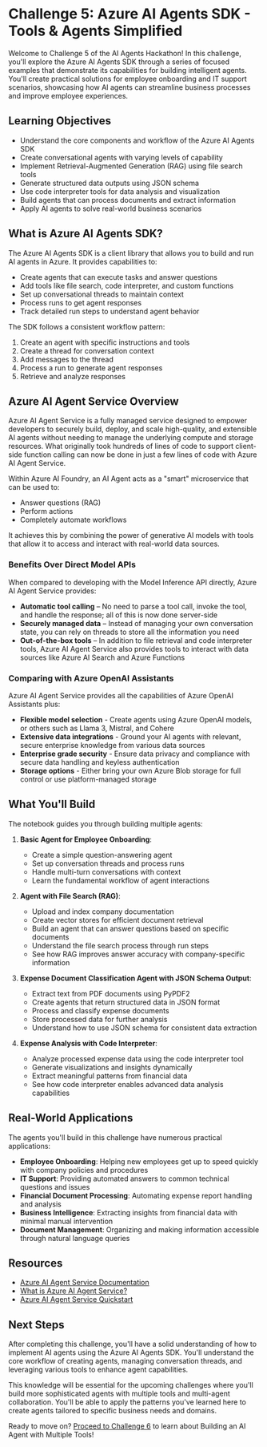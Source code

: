 # Challenge 5: Azure AI Agents SDK - Tools & Agents Simplified

Welcome to Challenge 5 of the AI Agents Hackathon! In this challenge, you'll explore the Azure AI Agents SDK through a series of focused examples that demonstrate its capabilities for building intelligent agents. You'll create practical solutions for employee onboarding and IT support scenarios, showcasing how AI agents can streamline business processes and improve employee experiences.

## Learning Objectives

- Understand the core components and workflow of the Azure AI Agents SDK
- Create conversational agents with varying levels of capability
- Implement Retrieval-Augmented Generation (RAG) using file search tools
- Generate structured data outputs using JSON schema
- Use code interpreter tools for data analysis and visualization
- Build agents that can process documents and extract information
- Apply AI agents to solve real-world business scenarios

## What is Azure AI Agents SDK?

The Azure AI Agents SDK is a client library that allows you to build and run AI agents in Azure. It provides capabilities to:

- Create agents that can execute tasks and answer questions
- Add tools like file search, code interpreter, and custom functions
- Set up conversational threads to maintain context
- Process runs to get agent responses
- Track detailed run steps to understand agent behavior

The SDK follows a consistent workflow pattern:
1. Create an agent with specific instructions and tools
2. Create a thread for conversation context
3. Add messages to the thread
4. Process a run to generate agent responses
5. Retrieve and analyze responses

## Azure AI Agent Service Overview

Azure AI Agent Service is a fully managed service designed to empower developers to securely build, deploy, and scale high-quality, and extensible AI agents without needing to manage the underlying compute and storage resources. What originally took hundreds of lines of code to support client-side function calling can now be done in just a few lines of code with Azure AI Agent Service.

Within Azure AI Foundry, an AI Agent acts as a "smart" microservice that can be used to:

- Answer questions (RAG)
- Perform actions
- Completely automate workflows

It achieves this by combining the power of generative AI models with tools that allow it to access and interact with real-world data sources.

### Benefits Over Direct Model APIs

When compared to developing with the Model Inference API directly, Azure AI Agent Service provides:

- **Automatic tool calling** – No need to parse a tool call, invoke the tool, and handle the response; all of this is now done server-side
- **Securely managed data** – Instead of managing your own conversation state, you can rely on threads to store all the information you need
- **Out-of-the-box tools** – In addition to file retrieval and code interpreter tools, Azure AI Agent Service also provides tools to interact with data sources like Azure AI Search and Azure Functions

### Comparing with Azure OpenAI Assistants

Azure AI Agent Service provides all the capabilities of Azure OpenAI Assistants plus:

- **Flexible model selection** - Create agents using Azure OpenAI models, or others such as Llama 3, Mistral, and Cohere
- **Extensive data integrations** - Ground your AI agents with relevant, secure enterprise knowledge from various data sources
- **Enterprise grade security** - Ensure data privacy and compliance with secure data handling and keyless authentication
- **Storage options** - Either bring your own Azure Blob storage for full control or use platform-managed storage

## What You'll Build

The notebook guides you through building multiple agents:

1. **Basic Agent for Employee Onboarding**:
   - Create a simple question-answering agent
   - Set up conversation threads and process runs
   - Handle multi-turn conversations with context
   - Learn the fundamental workflow of agent interactions

2. **Agent with File Search (RAG)**:
   - Upload and index company documentation
   - Create vector stores for efficient document retrieval
   - Build an agent that can answer questions based on specific documents
   - Understand the file search process through run steps
   - See how RAG improves answer accuracy with company-specific information

3. **Expense Document Classification Agent with JSON Schema Output**:
   - Extract text from PDF documents using PyPDF2
   - Create agents that return structured data in JSON format
   - Process and classify expense documents
   - Store processed data for further analysis
   - Understand how to use JSON schema for consistent data extraction

4. **Expense Analysis with Code Interpreter**:
   - Analyze processed expense data using the code interpreter tool
   - Generate visualizations and insights dynamically
   - Extract meaningful patterns from financial data
   - See how code interpreter enables advanced data analysis capabilities

## Real-World Applications

The agents you'll build in this challenge have numerous practical applications:

- **Employee Onboarding**: Helping new employees get up to speed quickly with company policies and procedures
- **IT Support**: Providing automated answers to common technical questions and issues
- **Financial Document Processing**: Automating expense report handling and analysis
- **Business Intelligence**: Extracting insights from financial data with minimal manual intervention
- **Document Management**: Organizing and making information accessible through natural language queries

## Resources

- [Azure AI Agent Service Documentation](https://learn.microsoft.com/en-us/azure/ai-services/agents/)
- [What is Azure AI Agent Service?](https://learn.microsoft.com/en-us/azure/ai-services/agents/overview)
- [Azure AI Agent Service Quickstart](https://learn.microsoft.com/en-us/azure/ai-services/agents/quickstart)

## Next Steps

After completing this challenge, you'll have a solid understanding of how to implement AI agents using the Azure AI Agents SDK. You'll understand the core workflow of creating agents, managing conversation threads, and leveraging various tools to enhance agent capabilities. 

This knowledge will be essential for the upcoming challenges where you'll build more sophisticated agents with multiple tools and multi-agent collaboration. You'll be able to apply the patterns you've learned here to create agents tailored to specific business needs and domains.

Ready to move on? [Proceed to Challenge 6](../challenge-6/README.md) to learn about Building an AI Agent with Multiple Tools! 